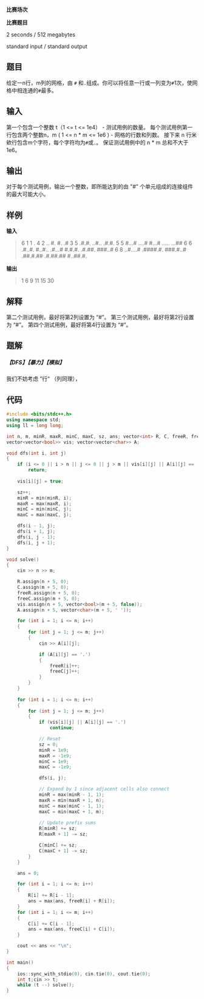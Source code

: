 **比赛场次**

**比赛题目**

<!--more-->

2 seconds / 512 megabytes

standard input / standard output

## 题目

给定一n行，m列的网格，由 `#`
和`.`组成。你可以将任意一行或一列变为`#`1次，使网格中相连通的`#`最多。

## 输入

第一个包含一个整数 t（1 <= t <= 1e4） -  测试用例的数量。
每个测试用例第一行包含两个整数n，m ( 1 <= n * m <= 1e6 ) - 网格的行数和列数。
接下来 n 行米欸行包含m个字符，每个字符均为`#`或`.`。
保证测试用例中的 n * m 总和不大于 1e6。

## 输出

对于每个测试用例，输出一个整数，即所能达到的由 "#" 个单元组成的连接组件的最大可能大小。

## 样例

**输入**

> 6
> 1 1
> .
> 4 2
> ..
> #.
> #.
> .#
> 3 5
> .#.#.
> ..#..
> .#.#.
> 5 5
> #...#
> ....#
> #...#
> .....
> ...##
> 6 6
> .#..#.
> #..#..
> .#...#
> #.#.#.
> .#.##.
> ###..#
> 6 8
> ..#....#
> .####.#.
> ###.#..#
> .##.#.##
> .#.##.##
> #..##.#.

**输出**

> 1
> 6
> 9
> 11
> 15
> 30

## 解释

第二个测试用例，最好将第2列设置为 “#”。
第三个测试用例，最好将第2行设置为 “#”。
第四个测试用例，最好将第4行设置为 “#”。

## 题解

##### 【DFS】【暴力】【模拟】
我们不妨考虑 ”行“ （列同理），

## 代码

```c++
#include <bits/stdc++.h>
using namespace std;
using ll = long long;

int n, m, minR, maxR, minC, maxC, sz, ans; vector<int> R, C, freeR, freeC; 
vector<vector<bool>> vis; vector<vector<char>> A;

void dfs(int i, int j)
{
    if (i <= 0 || i > n || j <= 0 || j > m || vis[i][j] || A[i][j] == '.')
        return;
    
    vis[i][j] = true;

    sz++;
    minR = min(minR, i);
    maxR = max(maxR, i);
    minC = min(minC, j);
    maxC = max(maxC, j);

    dfs(i - 1, j);
    dfs(i + 1, j);
    dfs(i, j - 1);
    dfs(i, j + 1);
}

void solve()
{
    cin >> n >> m;

    R.assign(n + 5, 0);
    C.assign(m + 5, 0);
    freeR.assign(n + 5, 0);
    freeC.assign(m + 5, 0);
    vis.assign(n + 5, vector<bool>(m + 5, false));
    A.assign(n + 5, vector<char>(m + 5, ' '));

    for (int i = 1; i <= n; i++)
    {
        for (int j = 1; j <= m; j++)
        {
            cin >> A[i][j];

            if (A[i][j] == '.')
            {
                freeR[i]++;
                freeC[j]++;
            }
        }
    }
    
    for (int i = 1; i <= n; i++)
    {
        for (int j = 1; j <= m; j++)
        {
            if (vis[i][j] || A[i][j] == '.')
                continue;

            // Reset
            sz = 0;
            minR = 1e9;
            maxR = -1e9;
            minC = 1e9;
            maxC = -1e9;

            dfs(i, j);

            // Expand by 1 since adjacent cells also connect
            minR = max(minR - 1, 1);
            maxR = min(maxR + 1, n);
            minC = max(minC - 1, 1);
            maxC = min(maxC + 1, m);
            
            // Update prefix sums
            R[minR] += sz;
            R[maxR + 1] -= sz;

            C[minC] += sz;
            C[maxC + 1] -= sz;
        }
    }

    ans = 0;

    for (int i = 1; i <= n; i++)
    {
        R[i] += R[i - 1];
        ans = max(ans, freeR[i] + R[i]);
    }
    for (int i = 1; i <= m; i++)
    {
        C[i] += C[i - 1];
        ans = max(ans, freeC[i] + C[i]);
    }

    cout << ans << "\n";
}

int main()
{
    ios::sync_with_stdio(0), cin.tie(0), cout.tie(0);
    int t;cin >> t;
    while (t --) solve();
}
```